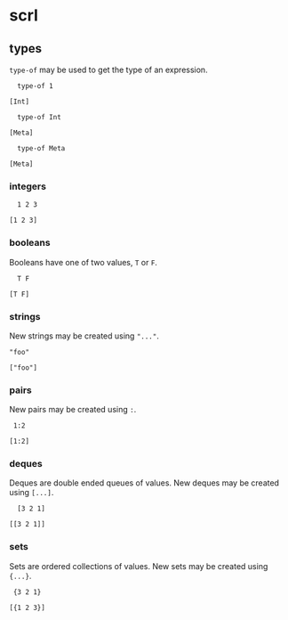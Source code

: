 # scrl

## types
`type-of` may be used to get the type of an expression.

```
  type-of 1
  
[Int]
```
```
  type-of Int

[Meta]
```
```
  type-of Meta

[Meta]
```

### integers

```
  1 2 3

[1 2 3]
```

### booleans
Booleans have one of two values, `T` or `F`.

```
  T F

[T F]
```

### strings
New strings may be created using `"..."`.

```
"foo"
  
["foo"]
```

### pairs
New pairs may be created using `:`.

```
 1:2
  
[1:2]
```

### deques
Deques are double ended queues of values.
New deques may be created using `[...]`.

```
  [3 2 1]
  
[[3 2 1]]
```

### sets
Sets are ordered collections of values.
New sets may be created using `{...}`.

```
 {3 2 1}
  
[{1 2 3}]
```